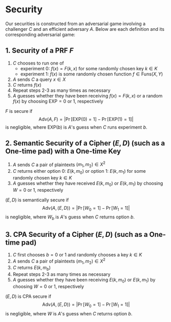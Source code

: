 
# Security
Our securities is constructed from an adversarial game involving a challenger $C$ and an efficient adversary $A$. Below are each definition and its corresponding adversarial game:

## 1. Security of a PRF $F$
1. $C$ chooses to run one of
	* experiment 0: $f(x) = F(k,x)$ for some randomly chosen key $k \in K$
	* experiment 1: $f(x)$ is some randomly chosen function $f \in \text{Funs}(X,Y)$
2. $A$ sends $C$ a query $x \in X$
3. $C$ returns $f(x)$
4. Repeat steps 2-3 as many times as necessary
5. $A$ guesses whether they have been receiving $f(x) = F(k,x)$ or a random $f(x)$ by choosing $\text{EXP} = 0$ or $1$, respectively

$F$ is secure if
$$
\text{Adv}(A,F) = |\Pr[\text{EXP}(0) = 1] - \Pr[\text{EXP}(1) = 1]|
$$
is negligible, where $\text{EXP}(b)$ is $A$'s guess when $C$ runs experiment $b$.

## 2. Semantic Security of a Cipher $(E,D)$ (such as a One-time pad) with a One-time Key
1. $A$ sends $C$ a pair of plaintexts $(m_1,m_2) \in X^2$
2. $C$ returns either option 0: $E(k,m_0)$ or option 1: $E(k,m_1)$ for some randomly chosen key $k \in K$
3. $A$ guesses whether they have received $E(k,m_0)$ or $E(k,m_1)$ by choosing $W = 0$ or $1$, respectively

$(E,D)$ is semantically secure if
$$
\text{Adv}(A,(E,D)) = |\Pr[W_0 = 1] - \Pr[W_1 = 1]|
$$
is negligible, where $W_b$ is $A$'s guess when $C$ returns option $b$.

## 3. CPA Security of a Cipher $(E,D)$ (such as a One-time pad)
1. $C$ first chooses $b = 0$ or $1$ and randomly chooses a key $k \in K$
2. $A$ sends $C$ a pair of plaintexts $(m_1,m_2) \in X^2$
3. $C$ returns $E(k,m_b)$
4. Repeat steps 2-3 as many times as necessary
5. $A$ guesses whether they have been receiving $E(k,m_0)$ or $E(k,m_1)$ by choosing $W = 0$ or $1$, respectively

$(E,D)$ is CPA secure if
$$
\text{Adv}(A,(E,D)) = |\Pr[W_0 = 1] - \Pr[W_1 = 1]|
$$
is negligible, where $W$ is $A$'s guess when $C$ returns option $b$.
